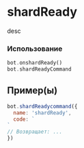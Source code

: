 # shardReady
desc
### Использование
```php
bot.onshardReady()
bot.shardReadyCommand
```
## Пример(ы)

```javascript
bot.shardReadycommand({
  name: 'shardReady',
  code: `
`
// Возвращает: ...
})
```